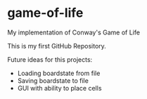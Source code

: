 # game-of-life
My implementation of Conway's Game of Life

This is my first GitHub Repository.

Future ideas for this projects:
* Loading boardstate from file
* Saving boardstate to file
* GUI with ability to place cells
